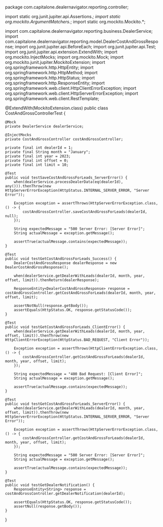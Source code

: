package com.capitalone.dealernavigator.reporting.controller;

import static org.junit.jupiter.api.Assertions.*;
import static org.mockito.ArgumentMatchers.*;
import static org.mockito.Mockito.*;

import com.capitalone.dealernavigator.reporting.business.DealerService;
import com.capitalone.dealernavigator.reporting.model.DealerCostAndGrossResponse;
import org.junit.jupiter.api.BeforeEach;
import org.junit.jupiter.api.Test;
import org.junit.jupiter.api.extension.ExtendWith;
import org.mockito.InjectMocks;
import org.mockito.Mock;
import org.mockito.junit.jupiter.MockitoExtension;
import org.springframework.http.HttpEntity;
import org.springframework.http.HttpMethod;
import org.springframework.http.HttpStatus;
import org.springframework.http.ResponseEntity;
import org.springframework.web.client.HttpClientErrorException;
import org.springframework.web.client.HttpServerErrorException;
import org.springframework.web.client.RestTemplate;

@ExtendWith(MockitoExtension.class)
public class CostAndGrossControllerTest {

    @Mock
    private DealerService dealerService;

    @InjectMocks
    private CostAndGrossController costAndGrossController;

    private final int dealerId = 1;
    private final String month = "January";
    private final int year = 2023;
    private final int offset = 0;
    private final int limit = 10;

    @Test
    public void testSaveCostAndGrossForLeads_ServerError() {
        when(dealerService.processDealerData(eq(dealerId), any())).thenThrow(new HttpServerErrorException(HttpStatus.INTERNAL_SERVER_ERROR, "Server Error"));

        Exception exception = assertThrows(HttpServerErrorException.class, () -> {
            costAndGrossController.saveCostAndGrossForLeads(dealerId, null);
        });

        String expectedMessage = "500 Server Error: [Server Error]";
        String actualMessage = exception.getMessage();

        assertTrue(actualMessage.contains(expectedMessage));
    }

    @Test
    public void testGetCostAndGrossForLeads_Success() {
        DealerCostAndGrossResponse dealerResponse = new DealerCostAndGrossResponse();

        when(dealerService.getDealerWithLeads(dealerId, month, year, offset, limit)).thenReturn(dealerResponse);

        ResponseEntity<DealerCostAndGrossResponse> response = costAndGrossController.getCostAndGrossForLeads(dealerId, month, year, offset, limit);

        assertNotNull(response.getBody());
        assertEquals(HttpStatus.OK, response.getStatusCode());
    }

    @Test
    public void testGetCostAndGrossForLeads_ClientError() {
        when(dealerService.getDealerWithLeads(dealerId, month, year, offset, limit)).thenThrow(new HttpClientErrorException(HttpStatus.BAD_REQUEST, "Client Error"));

        Exception exception = assertThrows(HttpClientErrorException.class, () -> {
            costAndGrossController.getCostAndGrossForLeads(dealerId, month, year, offset, limit);
        });

        String expectedMessage = "400 Bad Request: [Client Error]";
        String actualMessage = exception.getMessage();

        assertTrue(actualMessage.contains(expectedMessage));
    }

    @Test
    public void testGetCostAndGrossForLeads_ServerError() {
        when(dealerService.getDealerWithLeads(dealerId, month, year, offset, limit)).thenThrow(new HttpServerErrorException(HttpStatus.INTERNAL_SERVER_ERROR, "Server Error"));

        Exception exception = assertThrows(HttpServerErrorException.class, () -> {
            costAndGrossController.getCostAndGrossForLeads(dealerId, month, year, offset, limit);
        });

        String expectedMessage = "500 Server Error: [Server Error]";
        String actualMessage = exception.getMessage();

        assertTrue(actualMessage.contains(expectedMessage));
    }

    @Test
    public void testGetDealerNotification() {
        ResponseEntity<String> response = costAndGrossController.getDealerNotification(dealerId);
        
        assertEquals(HttpStatus.OK, response.getStatusCode());
        assertNull(response.getBody());
    }
}
